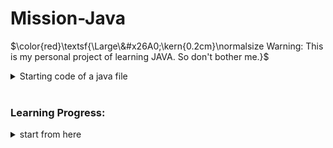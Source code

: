 # Mission-Java
$\color{red}\textsf{\Large\&#x26A0;\kern{0.2cm}\normalsize Warning: This is my personal project of learning JAVA. So don't bother me.}$

<details>
<summary>Starting code of a java file</summary>
  
```java
public class *filename*{
  public static void main(String[] args){
  }
}
```
</details>
<br>

<h3>Learning Progress:</h3>

<details>
  <summary>start from here</summary>


</details>
